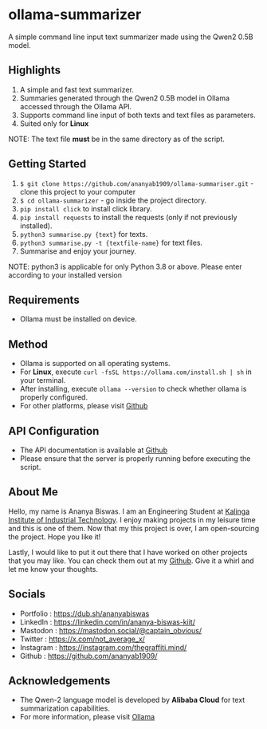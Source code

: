 # ollama-summarizer
A simple command line input text summarizer made using the Qwen2 0.5B model.

## Highlights
1. A simple and fast text summarizer.
2. Summaries generated through the Qwen2 0.5B model in Ollama accessed through the Ollama API.
3. Supports command line input of both texts and text files as parameters.
4. Suited only for __Linux__

NOTE: The text file __must__ be in the same directory as of the script. 

## Getting Started
1. `$ git clone https://github.com/ananyab1909/ollama-summariser.git` - clone this project to your computer
2. `$ cd ollama-summarizer` - go inside the project directory.
3. `pip install click` to install click library.
4. `pip install requests` to install the requests (only if not previously installed).    
5. `python3 summarise.py {text}` for texts.
6. `python3 summarise.py -t {textfile-name}` for text files.
7. Summarise and enjoy your journey.

NOTE: python3 is applicable for only Python 3.8 or above. Please enter according to your installed version

## Requirements
- Ollama must be installed on device.

## Method
- Ollama is supported on all operating systems.
- For __Linux__, execute `curl -fsSL https://ollama.com/install.sh | sh` in your terminal.
- After installing, execute `ollama --version` to check whether ollama is properly configured.
- For other platforms, please visit [Github](https://github.com/ollama/ollama/tree/main)

## API Configuration
- The API documentation is available at [Github](https://github.com/ollama/ollama/tree/main)
- Please ensure that the server is properly running before executing the script.

## About Me
Hello, my name is Ananya Biswas. I am an Engineering Student at [Kalinga Institute of Industrial Technology](https://kiit.ac.in/). I enjoy making projects in my leisure time and this is one of them. Now that my this project is over, I am open-sourcing the project. Hope you like it!

Lastly, I would like to put it out there that I have worked on other projects that you may like. You can check them out at my [Github](https://github.com/ananyab1909/). Give it a whirl and let me know your thoughts.

## Socials
  - Portfolio : https://dub.sh/ananyabiswas
  - LinkedIn : https://linkedin.com/in/ananya-biswas-kiit/
  - Mastodon : https://mastodon.social/@captain_obvious/
  - Twitter : https://x.com/not_average_x/
  - Instagram : https://instagram.com/thegraffiti.mind/
  - Github : https://github.com/ananyab1909/

## Acknowledgements
- The Qwen-2 language model is developed by __Alibaba Cloud__ for text summarization capabilities.
- For more information, please visit [Ollama](https://ollama.com/)
